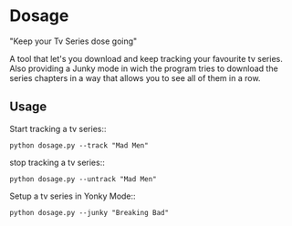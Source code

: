 Dosage
======

"Keep your Tv Series dose going"

A tool that let's you download and keep tracking your favourite tv series. 
Also providing a Junky mode in wich the program tries to download the series chapters in a way that allows you to see all of them in a row.

Usage
------

Start tracking a tv series::

    python dosage.py --track "Mad Men"

stop tracking a tv series::

    python dosage.py --untrack "Mad Men" 

Setup a tv series in Yonky Mode::
   
    python dosage.py --junky "Breaking Bad"

